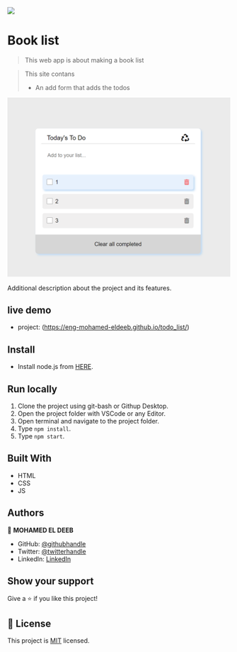 ![](https://img.shields.io/badge/Microverse-blueviolet)

# Book list


> This web app is about making a book list

> This site contans
>- An add form that adds the todos

![screenshot](./img/Screenshot.png)


Additional description about the project and its features.

## live demo

- project: (https://eng-mohamed-eldeeb.github.io/todo_list/)

## Install

- Install node.js from [HERE](https://nodejs.org/en/).
  
## Run locally

1. Clone the project using git-bash or Githup Desktop.
2. Open the project folder with VSCode or any Editor.
3. Open terminal and navigate to the project folder.
4. Type `npm install`.
5. Type `npm start`.


## Built With

- HTML
- CSS
- JS

## Authors

👤 **MOHAMED EL DEEB**

- GitHub: [@githubhandle](https://github.com/eng-mohamed-eldeeb)
- Twitter: [@twitterhandle](https://https://twitter.com/eldeeb_3o)
- LinkedIn: [LinkedIn](https://https://www.linkedin.com/in/mohamed-eldeeb-a69022206/)

## Show your support

Give a ⭐️ if you like this project!

## 📝 License

This project is [MIT](./MIT.md) licensed.

